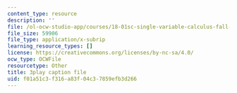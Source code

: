 ```yaml
---
content_type: resource
description: ''
file: /ol-ocw-studio-app/courses/18-01sc-single-variable-calculus-fall-2010/f01a51c3f316a83f04c37859efb3d266_zUEuKrxgHws.srt
file_size: 59906
file_type: application/x-subrip
learning_resource_types: []
license: https://creativecommons.org/licenses/by-nc-sa/4.0/
ocw_type: OCWFile
resourcetype: Other
title: 3play caption file
uid: f01a51c3-f316-a83f-04c3-7859efb3d266
---
```

